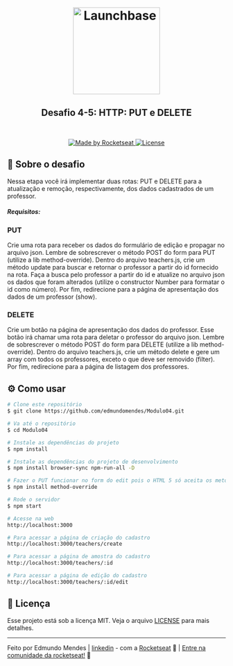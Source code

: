 <h1 align="center">
    <img alt="Launchbase" src="https://storage.googleapis.com/golden-wind/bootcamp-launchbase/logo.png" width="200px" />
</h1>

<h2 align="center">
 Desafio 4-5: HTTP: PUT e DELETE
</h2>
<br>  
<p align="center">

  <a href="https://rocketseat.com.br">
    <img alt="Made by Rocketseat" src="https://img.shields.io/badge/made%20by-Rocketseat-%23F8952D">
  </a>

  <a href="LICENSE" >
    <img alt="License" src="https://img.shields.io/badge/license-MIT-%23F8952D">
  </a>

</p>

## :rocket: Sobre o desafio

Nessa etapa você irá implementar duas rotas: PUT e DELETE para a atualização e remoção, respectivamente, dos dados cadastrados de um professor.

##### Requisitos:
### PUT

Crie uma rota para receber os dados do formulário de edição e propagar no arquivo json. Lembre de sobrescrever o método POST do form para PUT (utilize a lib method-override). Dentro do arquivo teachers.js, crie um método update para buscar e retornar o professor a partir do id fornecido na rota. Faça a busca pelo professor a partir do id e atualize no arquivo json os dados que foram alterados (utilize o constructor Number para formatar o id como número). Por fim, redirecione para a página de apresentação dos dados de um professor (show).
### DELETE

Crie um botão na página de apresentação dos dados do professor. Esse botão irá chamar uma rota para deletar o professor do arquivo json. Lembre de sobrescrever o método POST do form para DELETE (utilize a lib method-override). Dentro do arquivo teachers.js, crie um método delete e gere um array com todos os professores, exceto o que deve ser removido (filter). Por fim, redirecione para a página de listagem dos professores.
## :gear: Como usar
```bash
# Clone este repositório
$ git clone https://github.com/edmundomendes/Modulo04.git

# Va até o repositório
$ cd Modulo04

# Instale as dependências do projeto
$ npm install

# Instale as dependências do projeto de desenvolvimento
$ npm install browser-sync npm-run-all -D   

# Fazer o PUT funcionar no form do edit pois o HTML 5 só aceita os metódos POST E GET
$ npm install method-override

# Rode o servidor
$ npm start

# Acesse na web
http://localhost:3000

# Para acessar a página de criação do cadastro
http://localhost:3000/teachers/create

# Para acessar a página de amostra do cadastro
http://localhost:3000/teachers/:id

# Para acessar a página de edição do cadastro
http://localhost:3000/teachers/:id/edit
```

## :memo: Licença

Esse projeto está sob a licença MIT. Veja o arquivo [LICENSE](/LICENSE) para mais detalhes.

---

Feito por Edmundo Mendes | [linkedin](https://www.linkedin.com/in/edmundo-mendes/) - com a [Rocketseat](https://rocketseat.com.br) :rocket: | [Entre na comunidade da rocketseat!](https://discordapp.com/invite/gCRAFhc) :purple_heart: